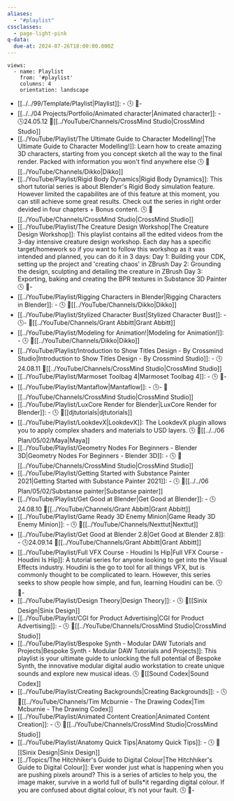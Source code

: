 ```yaml
---
aliases:
  - "#playlist"
cssclasses:
  - page-light-pink
q-data:
  due-at: 2024-07-26T18:00:00.000Z
---
```

```page-gallery
views:
  - name: Playlist
    from: '#playlist'
    columns: 4
    orientation: landscape
```
- [[../../99/Template/Playlist|Playlist]]:  \- 🕓 📍\-
- [[../../04 Projects/Portfolio/Animated character|Animated character]]:  \- 🕓24.05.12 📍[[../YouTube/Channels/CrossMind Studio|CrossMind Studio]]
- [[../YouTube/Playlist/The Ultimate Guide to Character Modelling!|The Ultimate Guide to Character Modelling!]]:  Learn how to create amazing 3D characters, starting from you concept sketch all the way to the final render. Packed with information you won't find anywhere else 🕓 📍[[../YouTube/Channels/Dikko|Dikko]]
- [[../YouTube/Playlist/Rigid Body Dynamics|Rigid Body Dynamics]]:  This short tutorial series is about Blender's Rigid Body simulation feature. However limited the capabilites are of this feature at this moment, you can still achieve some great results. Check out the series in right order devided in four chapters + Bonus content. 🕓 📍[[../YouTube/Channels/CrossMind Studio|CrossMind Studio]]
- [[../YouTube/Playlist/The Creature Design Workshop|The Creature Design Workshop]]:  This playlist contains all the edited videos from the 3-day intensive creature design workshop. Each day has a specific target/homework so if you want to follow this workshop as it was intended and planned, you can do it in 3 days: Day 1: Building your CDK, setting up the project and 'creating chaos' in ZBrush Day 2: Grounding the design, sculpting and detailing the creature in ZBrush Day 3: Exporting, baking and creating the BPR textures in Substance 3D Painter 🕓 📍\-
- [[../YouTube/Playlist/Rigging Characters in Blender|Rigging Characters in Blender]]:  \- 🕓 📍[[../YouTube/Channels/Dikko|Dikko]]
- [[../YouTube/Playlist/Stylized Character Bust|Stylized Character Bust]]:  \- 🕓\- 📍[[../YouTube/Channels/Grant Abbitt|Grant Abbitt]]
- [[../YouTube/Playlist/Modeling for Animation!|Modeling for Animation!]]:  \- 🕓 📍[[../YouTube/Channels/Dikko|Dikko]]
- [[../YouTube/Playlist/Introduction to Show Titles Design - By Crossmind Studio|Introduction to Show Titles Design - By Crossmind Studio]]:  \- 🕓24.08.11 📍[[../YouTube/Channels/CrossMind Studio|CrossMind Studio]]
- [[../YouTube/Playlist/Marmoset Toolbag 4|Marmoset Toolbag 4]]:  \- 🕓 📍\-
- [[../YouTube/Playlist/Mantaflow|Mantaflow]]:  \- 🕓\- 📍[[../YouTube/Channels/CrossMind Studio|CrossMind Studio]]
- [[../YouTube/Playlist/LuxCore Render for Blender|LuxCore Render for Blender]]:  \- 🕓 📍[[djtutorials|djtutorials]]
- [[../YouTube/Playlist/LookdevX|LookdevX]]:  The LookdevX plugin allows you to apply complex shaders and materials to USD layers. 🕓 📍[[../../06 Plan/05/02/Maya|Maya]]
- [[../YouTube/Playlist/Geometry Nodes For Beginners - Blender 3D|Geometry Nodes For Beginners - Blender 3D]]:  \- 🕓 📍[[../YouTube/Channels/CrossMind Studio|CrossMind Studio]]
- [[../YouTube/Playlist/Getting Started with Substance Painter 2021|Getting Started with Substance Painter 2021]]:  \- 🕓 📍[[../../06 Plan/05/02/Substanse painter|Substanse painter]]
- [[../YouTube/Playlist/Get Good at Blender|Get Good at Blender]]:  \- 🕓24.08.10 📍[[../YouTube/Channels/Grant Abbitt|Grant Abbitt]]
- [[../YouTube/Playlist/Game Ready 3D Enemy Minion|Game Ready 3D Enemy Minion]]:  \- 🕓 📍[[../YouTube/Channels/Nexttut|Nexttut]]
- [[../YouTube/Playlist/Get Good at Blender 2.8|Get Good at Blender 2.8]]:  \- 🕓24.09.14 📍[[../YouTube/Channels/Grant Abbitt|Grant Abbitt]]
- [[../YouTube/Playlist/Full VFX Course - Houdini Is Hip|Full VFX Course - Houdini Is Hip]]:  A tutorial series for anyone looking to get into the Visual Effects industry. Houdini is the go to tool for all things VFX, but is commonly thought to be complicated to learn. However, this series seeks to show people how simple, and fun, learning Houdini can be. 🕓 📍\-
- [[../YouTube/Playlist/Design Theory|Design Theory]]:  \- 🕓 📍[[Sinix Design|Sinix Design]]
- [[../YouTube/Playlist/CGI for Product Advertising|CGI for Product Advertising]]:  \- 🕓 📍[[../YouTube/Channels/CrossMind Studio|CrossMind Studio]]
- [[../YouTube/Playlist/Bespoke Synth - Modular DAW Tutorials and Projects|Bespoke Synth - Modular DAW Tutorials and Projects]]:  This playlist is your ultimate guide to unlocking the full potential of Bespoke Synth, the innovative modular digital audio workstation to create unique sounds and explore new musical ideas. 🕓 📍[[Sound Codex|Sound Codex]]
- [[../YouTube/Playlist/Creating Backgrounds|Creating Backgrounds]]:  \- 🕓 📍[[../YouTube/Channels/Tim Mcburnie - The Drawing Codex|Tim Mcburnie - The Drawing Codex]]
- [[../YouTube/Playlist/Animated Content Creation|Animated Content Creation]]:  \- 🕓 📍[[../YouTube/Channels/CrossMind Studio|CrossMind Studio]]
- [[../YouTube/Playlist/Anatomy Quick Tips|Anatomy Quick Tips]]:  \- 🕓 📍[[Sinix Design|Sinix Design]]
- [[../Topics/The Hitchhiker's Guide to Digital Colour|The Hitchhiker's Guide to Digital Colour]]:  Ever wonder just what is happening when you are pushing pixels around? This is a series of articles to help you, the image maker, survive in a world full of bulls*it regarding digital colour. If you are confused about digital colour, it’s not your fault. 🕓 📍\-



